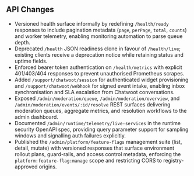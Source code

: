 ## API Changes

- Versioned health surface informally by redefining `/health/ready` responses to include pagination metadata (`page`, `perPage`, `total`, `counts`) and worker telemetry, enabling monitoring automation to parse queue depth.
- Deprecated `/health` JSON readiness clone in favour of `/health/live`; existing clients receive a deprecation notice while retaining status and uptime fields.
- Enforced bearer token authentication on `/health/metrics` with explicit 401/403/404 responses to prevent unauthorised Prometheus scrapes.
- Added `/support/chatwoot/session` for authenticated widget provisioning and `/support/chatwoot/webhook` for signed event intake, enabling inbox synchronisation and SLA escalation from Chatwoot conversations.
- Exposed `/admin/moderation/queue`, `/admin/moderation/overview`, and `/admin/moderation/events/:id/resolve` REST surfaces delivering moderation queues, aggregate metrics, and resolution workflows to the admin dashboard.
- Documented `/admin/runtime/telemetry/live-services` in the runtime security OpenAPI spec, providing query parameter support for sampling windows and signalling auth failures explicitly.
- Published the `/admin/platform/feature-flags` management suite (list, detail, mutate) with versioned responses that surface environment rollout plans, guard-rails, and access control metadata, enforcing the `platform:feature-flag:manage` scope and restricting CORS to registry-approved origins.
